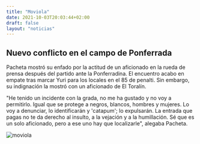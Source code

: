 ```yaml
---
title: "Moviola"
date: 2021-10-03T20:03:44+02:00
draft: false
layout: "noticias"
---
```

## Nuevo conflicto en el campo de Ponferrada


Pacheta mostró su enfado por la actitud de un aficionado en la rueda de prensa después del partido ante la Ponferradina. El encuentro acabo en empate tras marcar Yuri para los locales en el 85 de penalti. Sin embargo, su indignación la mostró con un aficionado de El Toralín.

"He tenido un incidente con la grada, no me ha gustado y no voy a permitirlo. Igual que se protege a negros, blancos, hombres y mujeres. Lo voy a denunciar, lo identificarán y 'catapum'; lo expulsarán. La entrada que pagas no te da derecho al insulto, a la vejación y a la humillación. Sé que es un solo aficionado, pero a ese uno hay que localizarle", alegaba Pacheta.

![moviola](../../img/moviola.webp)